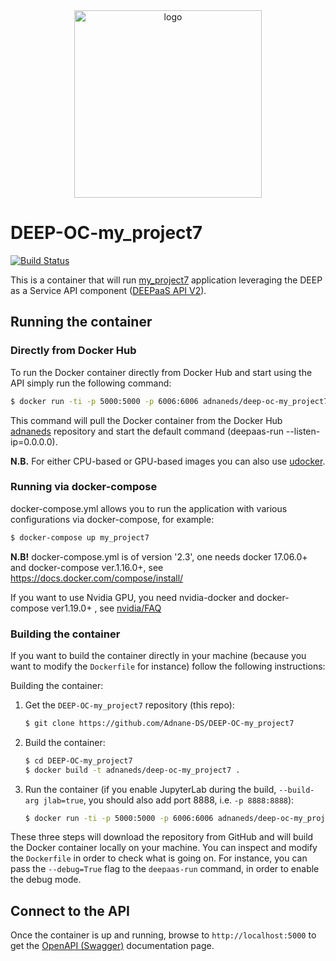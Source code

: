 <div align="center">
<img src="https://marketplace.deep-hybrid-datacloud.eu/images/logo-deep.png" alt="logo" width="300"/>
</div>

# DEEP-OC-my_project7

[![Build Status](https://jenkins.indigo-datacloud.eu/buildStatus/icon?job=Pipeline-as-code/DEEP-OC-org/DEEP-OC-my_project7/master)](https://jenkins.indigo-datacloud.eu/job/Pipeline-as-code/job/DEEP-OC-org/job/DEEP-OC-my_project7/job/master)

This is a container that will run [my_project7](https://github.com/Adnane-DS/my_project7) application leveraging the DEEP as a Service API component ([DEEPaaS API V2](https://github.com/indigo-dc/DEEPaaS)).

    
## Running the container

### Directly from Docker Hub

To run the Docker container directly from Docker Hub and start using the API
simply run the following command:

```bash
$ docker run -ti -p 5000:5000 -p 6006:6006 adnaneds/deep-oc-my_project7
```

This command will pull the Docker container from the Docker Hub
[adnaneds](https://hub.docker.com/u/adnaneds/) repository and start the default command (deepaas-run --listen-ip=0.0.0.0).

**N.B.** For either CPU-based or GPU-based images you can also use [udocker](https://github.com/indigo-dc/udocker).


### Running via docker-compose

docker-compose.yml allows you to run the application with various configurations via docker-compose, for example:

```bash
$ docker-compose up my_project7
```

**N.B!** docker-compose.yml is of version '2.3', one needs docker 17.06.0+ and docker-compose ver.1.16.0+, see https://docs.docker.com/compose/install/

If you want to use Nvidia GPU, you need nvidia-docker and docker-compose ver1.19.0+ , see [nvidia/FAQ](https://github.com/NVIDIA/nvidia-docker/wiki/Frequently-Asked-Questions#do-you-support-docker-compose)


### Building the container

If you want to build the container directly in your machine (because you want
to modify the `Dockerfile` for instance) follow the following instructions:

Building the container:

1. Get the `DEEP-OC-my_project7` repository (this repo):

    ```bash
    $ git clone https://github.com/Adnane-DS/DEEP-OC-my_project7
    ```

2. Build the container:

    ```bash
    $ cd DEEP-OC-my_project7
    $ docker build -t adnaneds/deep-oc-my_project7 .
    ```

3. Run the container (if you enable JupyterLab during the build, `--build-arg jlab=true`, 
you should also add port 8888, i.e. `-p 8888:8888`):

    ```bash
    $ docker run -ti -p 5000:5000 -p 6006:6006 adnaneds/deep-oc-my_project7
    ```

These three steps will download the repository from GitHub and will build the
Docker container locally on your machine. You can inspect and modify the
`Dockerfile` in order to check what is going on. For instance, you can pass the
`--debug=True` flag to the `deepaas-run` command, in order to enable the debug
mode.


## Connect to the API

Once the container is up and running, browse to `http://localhost:5000` to get
the [OpenAPI (Swagger)](https://www.openapis.org/) documentation page.

